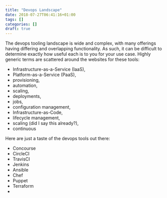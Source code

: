 ```yaml
---
title: "Devops Landscape"
date: 2018-07-27T06:41:16+01:00
tags: []
categories: []
draft: true
---
```


The devops tooling landscape is wide and complex, with many offerings having differing and overlapping functionality. As such, it can be difficult to determine exactly how useful each is to you for your use case. Highly generic terms are scattered around the websites for these tools:
* Infrastructure-as-a-Service (IaaS),
* Platform-as-a-Service (PaaS),
* provisioning,
* automation,
* scaling,
* deployments,
* jobs,
* configuration management,
* Infrastructure-as-Code,
* lifecycle management,
* scaling (did I say this already?),
* continuous

Here are just a taste of the devops tools out there:
* Concourse
* CircleCI
* TravisCI
* Jenkins
* Ansible
* Chef
* Puppet
* Terraform
* 
